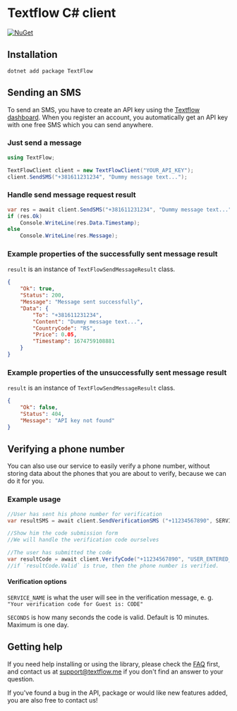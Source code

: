 # Textflow C# client

[![NuGet](https://img.shields.io/nuget/v/TextFlow.svg)](https://www.nuget.org/packages/TextFlow)

## Installation
`dotnet add package TextFlow`

## Sending an SMS

To send an SMS, you have to create an API key using the [Textflow dashboard](https://textflow.me/api). When you register an account, you automatically get an API key with one free SMS which you can send anywhere.

### Just send a message

```c#
using TextFlow;

TextFlowClient client = new TextFlowClient("YOUR_API_KEY");
client.SendSMS("+381611231234", "Dummy message text...");
```

### Handle send message request result

```c#
var res = await client.SendSMS("+381611231234", "Dummy message text...");
if (res.Ok)
    Console.WriteLine(res.Data.Timestamp);
else
    Console.WriteLine(res.Message);
```

### Example properties of the successfully sent message result

`result` is an instance of `TextFlowSendMessageResult` class.

```json
{
    "Ok": true,
    "Status": 200,
    "Message": "Message sent successfully",
    "Data": {
        "To": "+381611231234",
        "Content": "Dummy message text...",
        "CountryCode": "RS",
        "Price": 0.05,
        "Timestamp": 1674759108881
    }
}
```

### Example properties of the unsuccessfully sent message result

`result` is an instance of `TextFlowSendMessageResult` class.

```json
{
    "Ok": false,
    "Status": 404,
    "Message": "API key not found"
}
```

## Verifying a phone number

You can also use our service to easily verify a phone number, without storing data about the phones that you are about to verify, because we can do it for you.

### Example usage

```c#
//User has sent his phone number for verification
var resultSMS = await client.SendVerificationSMS ("+11234567890", SERVICE_NAME, SECONDS);

//Show him the code submission form
//We will handle the verification code ourselves

//The user has submitted the code
var resultCode = await client.VerifyCode("+11234567890", "USER_ENTERED_CODE");
//if `resultCode.Valid` is true, then the phone number is verified. 
```

#### Verification options

`SERVICE_NAME` is what the user will see in the verification message, e. g. `"Your verification code for Guest is: CODE"`

`SECONDS` is how many seconds the code is valid. Default is 10 minutes. Maximum is one day. 

## Getting help

If you need help installing or using the library, please check the [FAQ](https://textflow.me) first, and contact us at [support@textflow.me](mailto://support@textflow.me) if you don't find an answer to your question.

If you've found a bug in the API, package or would like new features added, you are also free to contact us!
